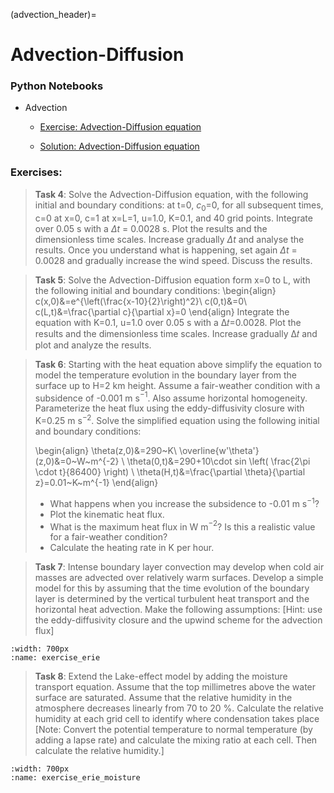 (advection_header)=
# Advection-Diffusion 

### Python Notebooks
* Advection
  * [Exercise: Advection-Diffusion equation](advection:exercises)

  * [Solution: Advection-Diffusion equation](advection:solution)

### Exercises:

>**Task 4**: Solve the Advection-Diffusion equation, with the following initial
>and boundary conditions: at t=0, $c_0$=0, for all subsequent times, c=0 at
>x=0, c=1 at x=L=1, u=1.0, K=0.1, and 40 grid points.  Integrate over 0.05 s
>with a $\Delta t$ = 0.0028 s. Plot the results and the dimensionless time
>scales. Increase gradually $\Delta t$ and analyse the results. Once you
>understand what is happening, set again $\Delta t$ = 0.0028 and gradually
>increase the wind speed. Discuss the results.

>**Task 5**: Solve the Advection-Diffusion equation form x=0 to L, with the
>following initial and boundary conditions:
>\begin{align}
c(x,0)&=e^{\left(\frac{x-10}{2}\right)^2}\\
c(0,t)&=0\\
c(L,t)&=\frac{\partial c}{\partial x}=0
\end{align}
> Integrate the equation with K=0.1, u=1.0 over 0.05 s with a Δ𝑡=0.0028. Plot
> the results and the dimensionless time scales. Increase gradually Δ𝑡 and plot
> and analyze the results.

>**Task 6**: Starting with the heat equation above simplify the equation to
>model the temperature evolution in the boundary layer from the surface up to
>H=2 km height. Assume a fair-weather condition with a subsidence of -0.001 m
>s$^{-1}$. Also assume horizontal homogeneity. Parameterize the heat flux using the
>eddy-diffusivity closure with K=0.25 m s$^{-2}$. Solve the simplified equation
>using the following initial and boundary conditions: 
>
>\begin{align}
\theta(z,0)&=290~K\\
\overline{w'\theta'}(z,0)&=0~W~m^{-2} \\
\theta(0,t)&=290+10\cdot sin \left( \frac{2\pi \cdot t}{86400} \right) \\
\theta(H,t)&=\frac{\partial \theta}{\partial z}=0.01~K~m^{-1}
\end{align}
>
> - What happens when you increase the subsidence to -0.01 m s$^{-1}$?
> - Plot the kinematic heat flux.
> - What is the maximum heat flux in W m$^{-2}$? Is this a realistic value for a fair-weather condition?
> - Calculate the heating rate in K per hour.


>**Task 7**: Intense boundary layer convection may develop when cold air masses
>are advected over relatively warm surfaces. Develop a simple model for this by
>assuming that the time evolution of the boundary layer is determined by the
>vertical turbulent heat transport and the horizontal heat advection. Make the
>following assumptions: [Hint: use the eddy-diffusivity closure and the upwind
>scheme for the advection flux]
```{figure} ./pics/lake_erie_exercise.png
:width: 700px
:name: exercise_erie
```

>**Task 8**: Extend the Lake-effect model by adding the moisture transport
>equation. Assume that the top millimetres above the water surface are
>saturated. Assume that the relative humidity in the atmosphere decreases
>linearly from 70 to 20 %. Calculate the relative humidity at each grid cell to
>identify where condensation takes place [Note: Convert the potential
>temperature to normal temperature (by adding a lapse rate) and calculate the
>mixing ratio at each cell. Then calculate the relative humidity.] 
```{figure} ./pics/lake_erie_exercise_moisture.png
:width: 700px
:name: exercise_erie_moisture
```
